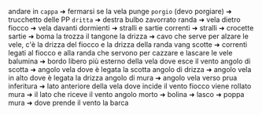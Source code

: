 andare in `cappa` ➜ fermarsi
se la vela punge `porgio` (devo porgiare) ➜ trucchetto delle PP
`dritta` ➜ destra
bulbo zavorrato
randa ➜ vela dietro
fiocco ➜ vela davanti
dormienti ➜ stralli e sartie
correnti ➜ 
stralli  ➜
crocette
sartie ➜
boma
la trozza
il tangone
la drizza ➜ cavo che serve per alzare le vele, c'è la drizza del fiocco e la drizza della randa
vang
scotte ➜ correnti legati al fiocco e alla randa che servono per cazzare e lascare le vele
balumina ➜ bordo libero più esterno della vela dove esce il vento
angolo di scotta ➜ angolo vela dove è legata la scotta 
angolo di drizza ➜ angolo vela in alto dove è legata la drizza
angolo di mura ➜ angolo vela verso prua
inferitura ➜ lato anteriore della vela dove incide il vento
fiocco viene rollato
mura ➜ il lato che riceve il vento
angolo morto ➜ bolina ➜ lasco ➜ poppa
mura ➜ dove prende il vento la barca


